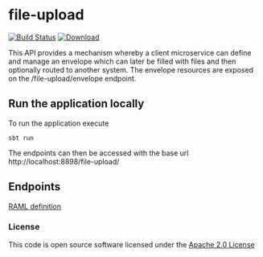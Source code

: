 # file-upload

[![Build Status](https://travis-ci.org/hmrc/file-upload.svg?branch=master)](https://travis-ci.org/hmrc/file-upload) [ ![Download](https://api.bintray.com/packages/hmrc/releases/file-upload/images/download.svg) ](https://bintray.com/hmrc/releases/file-upload/_latestVersion)

This API provides a mechanism whereby a client microservice can define and manage an envelope which can later be filled with files and then optionally routed to another system.
The envelope resources are exposed on the /file-upload/envelope endpoint.

## Run the application locally

To run the application execute

```
sbt run
```

The endpoints can then be accessed with the base url http://localhost:8898/file-upload/

## Endpoints
            
[RAML definition](raml/file-upload.raml)

### License

This code is open source software licensed under the [Apache 2.0 License]("http://www.apache.org/licenses/LICENSE-2.0.html")
